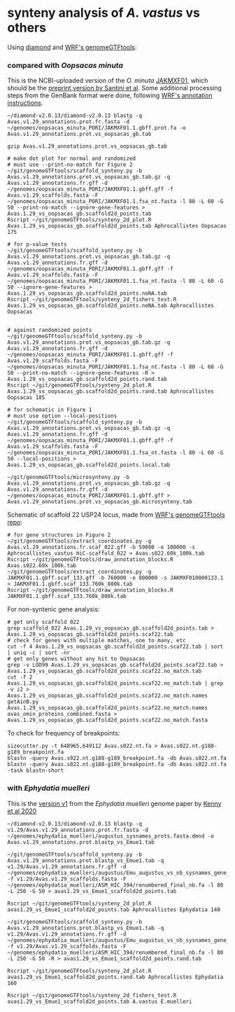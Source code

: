 # synteny analysis of *A. vastus* vs others #

Using [diamond](https://github.com/bbuchfink/diamond) and [WRF's genomeGTFtools](https://github.com/wrf/genomeGTFtools):

### compared with *Oopsacas minuta* ###
This is the NCBI-uploaded version of the *O. minuta* [JAKMXF01](https://www.ncbi.nlm.nih.gov/Traces/wgs/JAKMXF01), which should be the [preprint version by Santini et al](https://www.biorxiv.org/content/10.1101/2022.07.26.501511v1.full). Some additional processing steps from the GenBank format were done, following [WRF's annotation instructions](https://bitbucket.org/wrf/genome-reannotations/src/master/jbrowse-tracks/oopsacas/).

```
~/diamond-v2.0.13/diamond-v2.0.13 blastp -q Avas.v1.29_annotations.prot.fr.fasta -d ~/genomes/oopsacas_minuta_PORI/JAKMXF01.1.gbff.prot.fa -o Avas.v1.29_annotations.prot.vs_oopsacas_gb.tab

gzip Avas.v1.29_annotations.prot.vs_oopsacas_gb.tab

# make dot plot for normal and randomized
# must use --print-no-match for Figure 2
~/git/genomeGTFtools/scaffold_synteny.py -b Avas.v1.29_annotations.prot.vs_oopsacas_gb.tab.gz -q Avas.v1.29_annotations.fr.gff -d ~/genomes/oopsacas_minuta_PORI/JAKMXF01.1.gbff.gff -f Avas.v1.29_scaffolds.fasta -F ~/genomes/oopsacas_minuta_PORI/JAKMXF01.1.fsa_nt.fasta -l 80 -L 60 -G 50 --print-no-match --ignore-gene-features > Avas.1.29_vs_oopsacas_gb.scaffold2d_points.tab
Rscript ~/git/genomeGTFtools/synteny_2d_plot.R Avas.1.29_vs_oopsacas_gb.scaffold2d_points.tab Aphrocallistes Oopsacas 175

# for p-value tests
~/git/genomeGTFtools/scaffold_synteny.py -b Avas.v1.29_annotations.prot.vs_oopsacas_gb.tab.gz -q Avas.v1.29_annotations.fr.gff -d ~/genomes/oopsacas_minuta_PORI/JAKMXF01.1.gbff.gff -f Avas.v1.29_scaffolds.fasta -F ~/genomes/oopsacas_minuta_PORI/JAKMXF01.1.fsa_nt.fasta -l 80 -L 60 -G 50 --ignore-gene-features > Avas.1.29_vs_oopsacas_gb.scaffold2d_points.noNA.tab
Rscript ~/git/genomeGTFtools/synteny_2d_fishers_test.R Avas.1.29_vs_oopsacas_gb.scaffold2d_points.noNA.tab Aphrocallistes Oopsacas


# against randomized points
~/git/genomeGTFtools/scaffold_synteny.py -b Avas.v1.29_annotations.prot.vs_oopsacas_gb.tab.gz -q Avas.v1.29_annotations.fr.gff -d ~/genomes/oopsacas_minuta_PORI/JAKMXF01.1.gbff.gff -f Avas.v1.29_scaffolds.fasta -F ~/genomes/oopsacas_minuta_PORI/JAKMXF01.1.fsa_nt.fasta -l 80 -L 60 -G 50 --print-no-match --ignore-gene-features -R > Avas.1.29_vs_oopsacas_gb.scaffold2d_points.rand.tab
Rscript ~/git/genomeGTFtools/synteny_2d_plot.R Avas.1.29_vs_oopsacas_gb.scaffold2d_points.rand.tab Aphrocallistes Oopsacas 185

# for schematic in Figure 1
# must use option --local-positions
~/git/genomeGTFtools/scaffold_synteny.py -b Avas.v1.29_annotations.prot.vs_oopsacas_gb.tab.gz -q Avas.v1.29_annotations.fr.gff -d ~/genomes/oopsacas_minuta_PORI/JAKMXF01.1.gbff.gff -f Avas.v1.29_scaffolds.fasta -F ~/genomes/oopsacas_minuta_PORI/JAKMXF01.1.fsa_nt.fasta -l 80 -L 60 -G 50 --local-positions > Avas.1.29_vs_oopsacas_gb.scaffold2d_points.local.tab

~/git/genomeGTFtools/microsynteny.py -b Avas.v1.29_annotations.prot.vs_oopsacas_gb.tab.gz -q Avas.v1.29_annotations.fr.gff -d ~/genomes/oopsacas_minuta_PORI/JAKMXF01.1.gbff.gff > Avas.v1.29_annotations.prot.vs_oopsacas_gb.microsynteny.tab
```

Schematic of scaffold 22 USP24 locus, made from [WRF's genomeGTFtools repo](https://github.com/wrf/genomeGTFtools):

```
# for gene structures in Figure 2
~/git/genomeGTFtools/extract_coordinates.py -g Avas.v1.29_annotations.fr.scaf_022.gff -b 59000 -e 100000 -s Aphrocallistes_vastus_HiC-scaffold_022 > Avas.s022.60k_100k.tab
Rscript ~/git/genomeGTFtools/draw_annotation_blocks.R Avas.s022.60k_100k.tab
~/git/genomeGTFtools/extract_coordinates.py -g JAKMXF01.1.gbff.scaf_133.gff -b 760000 -e 800000 -s JAKMXF010000133.1 > JAKMXF01.1.gbff.scaf_133.760k_800k.tab
Rscript ~/git/genomeGTFtools/draw_annotation_blocks.R JAKMXF01.1.gbff.scaf_133.760k_800k.tab
```

For non-syntenic gene analysis:

```
# get only scaffold 022
grep scaffold_022 Avas.1.29_vs_oopsacas_gb.scaffold2d_points.tab > Avas.1.29_vs_oopsacas_gb.scaffold2d_points.scaf22.tab
# check for genes with multiple matches, one to many, etc
cut -f 4 Avas.1.29_vs_oopsacas_gb.scaffold2d_points.scaf22.tab | sort | uniq -c | sort -nr
# get only genes without any hit to Oopsacas
grep -v LOD99 Avas.1.29_vs_oopsacas_gb.scaffold2d_points.scaf22.tab > Avas.1.29_vs_oopsacas_gb.scaffold2d_points.scaf22.no_match.tab
cut -f 2 Avas.1.29_vs_oopsacas_gb.scaffold2d_points.scaf22.no_match.tab | grep -v i2 > Avas.1.29_vs_oopsacas_gb.scaffold2d_points.scaf22.no_match.names
getAinB.py Avas.1.29_vs_oopsacas_gb.scaffold2d_points.scaf22.no_match.names avas_omin_proteins_combined.fasta > Avas.1.29_vs_oopsacas_gb.scaffold2d_points.scaf22.no_match.fasta
```

To check for frequency of breakpoints:

```
sizecutter.py -t 648965,649112 Avas.s022.nt.fa > Avas.s022.nt.g188-g189_breakpoint.fa
blastn -query Avas.s022.nt.g188-g189_breakpoint.fa -db Avas.s022.nt.fa
blastn -query Avas.s022.nt.g188-g189_breakpoint.fa -db Avas.s022.nt.fa -task blastn-short
```

### with *Ephydatia muelleri* ###
This is the [version v1](https://spaces.facsci.ualberta.ca/ephybase/) from the *Ephydatia muelleri* genome paper by [Kenny et al 2020](https://doi.org/10.1038/s41467-020-17397-w)

```
~/diamond-v2.0.13/diamond-v2.0.13 blastp -q v1.29/Avas.v1.29_annotations.prot.fr.fasta -d ~/genomes/ephydatia_muelleri/augustus_sysnames_prots.fasta.dmnd -o Avas.v1.29_annotations.prot.blastp_vs_Emue1.tab

~/git/genomeGTFtools/scaffold_synteny.py -b Avas.v1.29_annotations.prot.blastp_vs_Emue1.tab -q v1.29/Avas.v1.29_annotations.fr.gff -d ~/genomes/ephydatia_muelleri/augustus/Emu_augustus_vs_nb_sysnames_gene_only.gff -f v1.29/Avas.v1.29_scaffolds.fasta -F ~/genomes/ephydatia_muelleri/ASM_HIC_394/renumbered_final_nb.fa -l 80 -L 250 -G 50 > avas1.29_vs_Emue1_scaffold2d_points.tab

Rscript ~/git/genomeGTFtools/synteny_2d_plot.R avas1.29_vs_Emue1_scaffold2d_points.tab Aphrocallistes Ephydatia 140

~/git/genomeGTFtools/scaffold_synteny.py -b Avas.v1.29_annotations.prot.blastp_vs_Emue1.tab -q v1.29/Avas.v1.29_annotations.fr.gff -d ~/genomes/ephydatia_muelleri/augustus/Emu_augustus_vs_nb_sysnames_gene_only.gff -f v1.29/Avas.v1.29_scaffolds.fasta -F ~/genomes/ephydatia_muelleri/ASM_HIC_394/renumbered_final_nb.fa -l 80 -L 250 -G 50 -R > avas1.29_vs_Emue1_scaffold2d_points.rand.tab

Rscript ~/git/genomeGTFtools/synteny_2d_plot.R avas1.29_vs_Emue1_scaffold2d_points.rand.tab Aphrocallistes Ephydatia 160

Rscript ~/git/genomeGTFtools/synteny_2d_fishers_test.R avas1.29_vs_Emue1_scaffold2d_points.tab A.vastus E.muelleri

```

